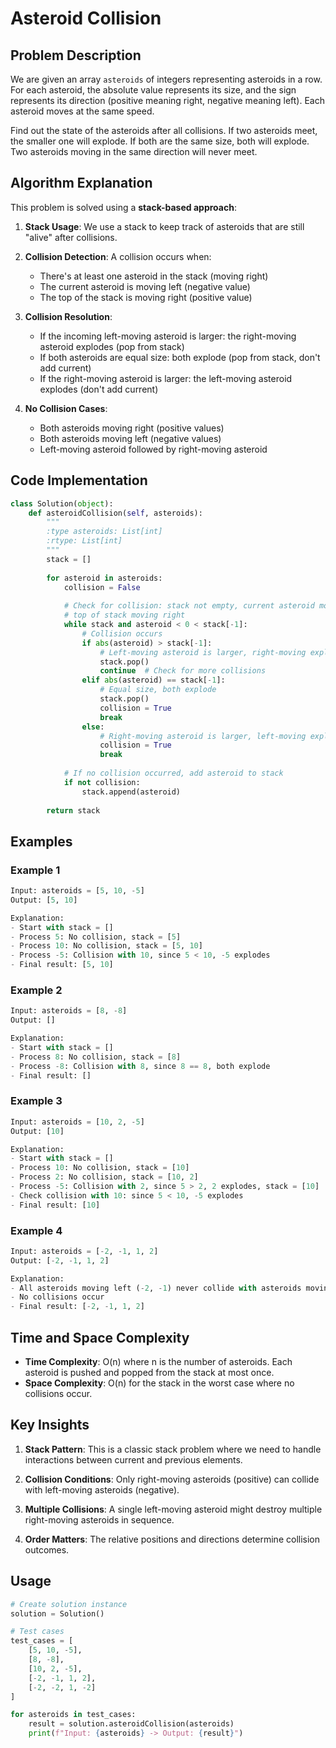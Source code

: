 # Asteroid Collision

## Problem Description

We are given an array `asteroids` of integers representing asteroids in a row. For each asteroid, the absolute value represents its size, and the sign represents its direction (positive meaning right, negative meaning left). Each asteroid moves at the same speed.

Find out the state of the asteroids after all collisions. If two asteroids meet, the smaller one will explode. If both are the same size, both will explode. Two asteroids moving in the same direction will never meet.

## Algorithm Explanation

This problem is solved using a **stack-based approach**:

1. **Stack Usage**: We use a stack to keep track of asteroids that are still "alive" after collisions.

2. **Collision Detection**: A collision occurs when:
   - There's at least one asteroid in the stack (moving right)
   - The current asteroid is moving left (negative value)
   - The top of the stack is moving right (positive value)

3. **Collision Resolution**:
   - If the incoming left-moving asteroid is larger: the right-moving asteroid explodes (pop from stack)
   - If both asteroids are equal size: both explode (pop from stack, don't add current)
   - If the right-moving asteroid is larger: the left-moving asteroid explodes (don't add current)

4. **No Collision Cases**:
   - Both asteroids moving right (positive values)
   - Both asteroids moving left (negative values)
   - Left-moving asteroid followed by right-moving asteroid

## Code Implementation

```python
class Solution(object):
    def asteroidCollision(self, asteroids):
        """
        :type asteroids: List[int]
        :rtype: List[int]
        """
        stack = []
        
        for asteroid in asteroids:
            collision = False
            
            # Check for collision: stack not empty, current asteroid moving left, 
            # top of stack moving right
            while stack and asteroid < 0 < stack[-1]:
                # Collision occurs
                if abs(asteroid) > stack[-1]:
                    # Left-moving asteroid is larger, right-moving explodes
                    stack.pop()
                    continue  # Check for more collisions
                elif abs(asteroid) == stack[-1]:
                    # Equal size, both explode
                    stack.pop()
                    collision = True
                    break
                else:
                    # Right-moving asteroid is larger, left-moving explodes
                    collision = True
                    break
            
            # If no collision occurred, add asteroid to stack
            if not collision:
                stack.append(asteroid)
        
        return stack
```

## Examples

### Example 1
```python
Input: asteroids = [5, 10, -5]
Output: [5, 10]

Explanation:
- Start with stack = []
- Process 5: No collision, stack = [5]
- Process 10: No collision, stack = [5, 10]
- Process -5: Collision with 10, since 5 < 10, -5 explodes
- Final result: [5, 10]
```

### Example 2
```python
Input: asteroids = [8, -8]
Output: []

Explanation:
- Start with stack = []
- Process 8: No collision, stack = [8]
- Process -8: Collision with 8, since 8 == 8, both explode
- Final result: []
```

### Example 3
```python
Input: asteroids = [10, 2, -5]
Output: [10]

Explanation:
- Start with stack = []
- Process 10: No collision, stack = [10]
- Process 2: No collision, stack = [10, 2]
- Process -5: Collision with 2, since 5 > 2, 2 explodes, stack = [10]
- Check collision with 10: since 5 < 10, -5 explodes
- Final result: [10]
```

### Example 4
```python
Input: asteroids = [-2, -1, 1, 2]
Output: [-2, -1, 1, 2]

Explanation:
- All asteroids moving left (-2, -1) never collide with asteroids moving right (1, 2)
- No collisions occur
- Final result: [-2, -1, 1, 2]
```

## Time and Space Complexity

- **Time Complexity**: O(n) where n is the number of asteroids. Each asteroid is pushed and popped from the stack at most once.
- **Space Complexity**: O(n) for the stack in the worst case where no collisions occur.

## Key Insights

1. **Stack Pattern**: This is a classic stack problem where we need to handle interactions between current and previous elements.

2. **Collision Conditions**: Only right-moving asteroids (positive) can collide with left-moving asteroids (negative).

3. **Multiple Collisions**: A single left-moving asteroid might destroy multiple right-moving asteroids in sequence.

4. **Order Matters**: The relative positions and directions determine collision outcomes.

## Usage

```python
# Create solution instance
solution = Solution()

# Test cases
test_cases = [
    [5, 10, -5],
    [8, -8],
    [10, 2, -5],
    [-2, -1, 1, 2],
    [-2, -2, 1, -2]
]

for asteroids in test_cases:
    result = solution.asteroidCollision(asteroids)
    print(f"Input: {asteroids} -> Output: {result}")
```